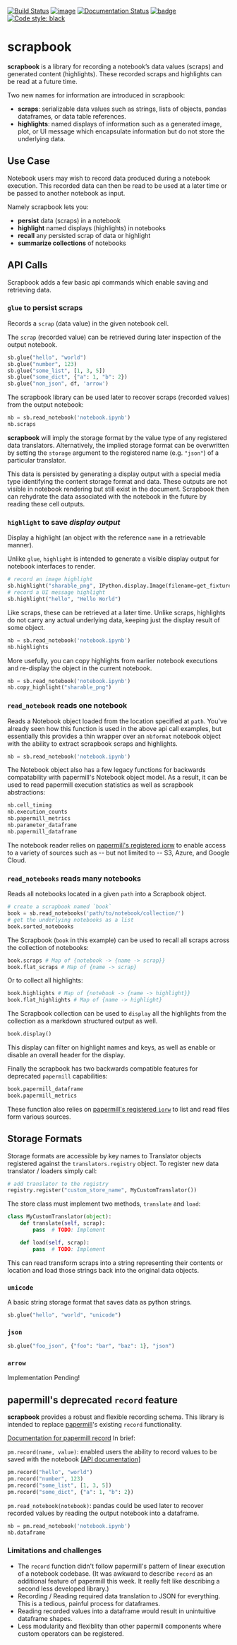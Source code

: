 <!---(binder links generated at https://mybinder.readthedocs.io/en/latest/howto/badges.html and compressed at https://tinyurl.com) -->

[![Build Status](https://travis-ci.org/nteract/scrapbook.svg?branch=master)](https://travis-ci.org/nteract/scrapbook)
[![image](https://codecov.io/github/nteract/scrapbook/coverage.svg?branch=master)](https://codecov.io/github/nteract/scrapbook=master)
[![Documentation Status](https://readthedocs.org/projects/nteract-scrapbook/badge/?version=latest)](https://nteract-scrapbook.readthedocs.io/en/latest/?badge=latest)
[![badge](https://tinyurl.com/ybk8qa3j)](https://mybinder.org/v2/gh/nteract/scrapbook/master?filepath=binder%2FResultsDemo.ipynb)
[![Code style: black](https://img.shields.io/badge/code%20style-black-000000.svg)](https://github.com/ambv/black)

# scrapbook

**scrapbook** is a library for recording a notebook’s data values (scraps) and
generated content (highlights). These recorded scraps and highlights can be read
at a future time.

Two new names for information are introduced in scrapbook:

- **scraps**: serializable data values such as strings, lists of objects, pandas
  dataframes, or data table references.
- **highlights**: named displays of information such as a generated image, plot,
  or UI message which encapsulate information but do not store the underlying
  data.

## Use Case

Notebook users may wish to record data produced during a notebook execution.
This recorded data can then be read to be used at a later time or be passed to
another notebook as input.

Namely scrapbook lets you:

- **persist** data (scraps) in a notebook
- **highlight** named displays (highlights) in notebooks
- **recall** any persisted scrap of data or highlight
- **summarize collections** of notebooks

## API Calls

Scrapbook adds a few basic api commands which enable saving and retrieving data.

### `glue` to persist scraps

Records a `scrap` (data value) in the given notebook cell.

The `scrap` (recorded value) can be retrieved during later inspection of the
output notebook.

```python
sb.glue("hello", "world")
sb.glue("number", 123)
sb.glue("some_list", [1, 3, 5])
sb.glue("some_dict", {"a": 1, "b": 2})
sb.glue("non_json", df, 'arrow')
```

The scrapbook library can be used later to recover scraps (recorded values)
from the output notebook:

```python
nb = sb.read_notebook('notebook.ipynb')
nb.scraps
```

**scrapbook** will imply the storage format by the value type of any registered
data translators. Alternatively, the implied storage format can be overwritten by
setting the `storage` argument to the registered name (e.g. `"json"`) of a
particular translator.

This data is persisted by generating a display output with a special media type identifying the content storage format and data. These outputs are not visible in notebook rendering but still exist in the document. Scrapbook then can rehydrate the data associated with the notebook in the future by reading these cell outputs.

### `highlight` to save _display output_

Display a highlight (an object with the reference `name` in a retrievable manner).

Unlike `glue`, `highlight` is intended to generate a visible display output
for notebook interfaces to render.

```python
# record an image highlight
sb.highlight("sharable_png", IPython.display.Image(filename=get_fixture_path("sharable.png")))
# record a UI message highlight
sb.highlight("hello", "Hello World")
```

Like scraps, these can be retrieved at a later time. Unlike scraps, highlights
do not carry any actual underlying data, keeping just the display result of some
object.

```python
nb = sb.read_notebook('notebook.ipynb')
nb.highlights
```

More usefully, you can copy highlights from earlier notebook executions and
re-display the object in the current notebook.

```python
nb = sb.read_notebook('notebook.ipynb')
nb.copy_highlight("sharable_png")
```

### `read_notebook` reads one notebook

Reads a Notebook object loaded from the location specified at `path`.
You've already seen how this function is used in the above api call examples,
but essentially this provides a thin wrapper over an `nbformat` notebook object
with the ability to extract scrapbook scraps and highlights.

```python
nb = sb.read_notebook('notebook.ipynb')
```

The Notebook object also has a few legacy functions for backwards compatability
with papermill's Notebook object model. As a result, it can be used to read
papermill execution statistics as well as scrapbook abstractions:

```python
nb.cell_timing
nb.execution_counts
nb.papermill_metrics
nb.parameter_dataframe
nb.papermill_dataframe
```

The notebook reader relies on [papermill's registered iorw](https://papermill.readthedocs.io/en/latest/reference/papermill-io.html)
to enable access to a variety of sources such as -- but not limited to -- S3,
Azure, and Google Cloud.

### `read_notebooks` reads many notebooks

Reads all notebooks located in a given `path` into a Scrapbook object.

```python
# create a scrapbook named `book`
book = sb.read_notebooks('path/to/notebook/collection/')
# get the underlying notebooks as a list
book.sorted_notebooks
```

The Scrapbook (`book` in this example) can be used to recall all scraps across
the collection of notebooks:

```python
book.scraps # Map of {notebook -> {name -> scrap}}
book.flat_scraps # Map of {name -> scrap}
```

Or to collect all highlights:

```python
book.highlights # Map of {notebook -> {name -> highlight}}
book.flat_highlights # Map of {name -> highlight}
```

The Scrapbook collection can be used to `display` all the highlights from the
collection as a markdown structured output as well.

```python
book.display()
```

This display can filter on highlight names and keys, as well as enable or disable
an overall header for the display.

Finally the scrapbook has two backwards compatible features for deprecated
`papermill` capabilities:

```python
book.papermill_dataframe
book.papermill_metrics
```

These function also relies on [papermill's registered `iorw`](https://papermill.readthedocs.io/en/latest/reference/papermill-io.html)
to list and read files form various sources.

## Storage Formats

Storage formats are accessible by key names to Translator objects registered
against the `translators.registry` object. To register new data
translator / loaders simply call:

```python
# add translator to the registry
registry.register("custom_store_name", MyCustomTranslator())
```

The store class must implement two methods, `translate` and `load`:

```python
class MyCustomTranslator(object):
    def translate(self, scrap):
        pass  # TODO: Implement

    def load(self, scrap):
        pass  # TODO: Implement
```

This can read transform scraps into a string representing their contents or
location and load those strings back into the original data objects.

### `unicode`

A basic string storage format that saves data as python strings.

```python
sb.glue("hello", "world", "unicode")
```

### `json`

```python
sb.glue("foo_json", {"foo": "bar", "baz": 1}, "json")
```

### `arrow`

Implementation Pending!

## papermill's deprecated `record` feature

**scrapbook** provides a robust and flexible recording schema. This library is
intended to replace [papermill](https://papermill.readthedocs.io)'s existing
`record` functionality.

[Documentation for papermill record](https://papermill.readthedocs.io/en/latest/usage.html#recording-values-to-the-notebook)
In brief:

`pm.record(name, value)`: enabled users the ability to record values to be saved
with the notebook [[API documentation]](https://papermill.readthedocs.io/en/latest/reference/papermill.html#papermill.api.record)

```python
pm.record("hello", "world")
pm.record("number", 123)
pm.record("some_list", [1, 3, 5])
pm.record("some_dict", {"a": 1, "b": 2})
```

`pm.read_notebook(notebook)`: pandas could be used later to recover recorded
values by reading the output notebook into a dataframe.

```python
nb = pm.read_notebook('notebook.ipynb')
nb.dataframe
```

### Limitations and challenges

- The `record` function didn't follow papermill's pattern of linear execution
  of a notebook codebase. (It was awkward to describe `record` as an additional
  feature of papermill this week. It really felt like describing a second less
  developed library.)
- Recording / Reading required data translation to JSON for everything. This is
  a tedious, painful process for dataframes.
- Reading recorded values into a dataframe would result in unintuitive dataframe
  shapes.
- Less modularity and flexiblity than other papermill components where custom
  operators can be registered.
